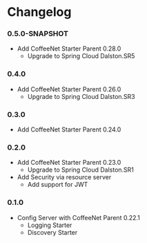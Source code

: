 # Changelog 

### 0.5.0-SNAPSHOT
* Add CoffeeNet Starter Parent 0.28.0
  * Upgrade to Spring Cloud Dalston.SR5

### 0.4.0
* Add CoffeeNet Starter Parent 0.26.0
  * Upgrade to Spring Cloud Dalston.SR3

### 0.3.0
* Add CoffeeNet Starter Parent 0.24.0

### 0.2.0
* Add CoffeeNet Starter Parent 0.23.0
  * Upgrade to Spring Cloud Dalston.SR1
* Add Security via resource server
  * Add support for JWT

### 0.1.0
* Config Server with CoffeeNet Parent 0.22.1
  * Logging Starter
  * Discovery Starter